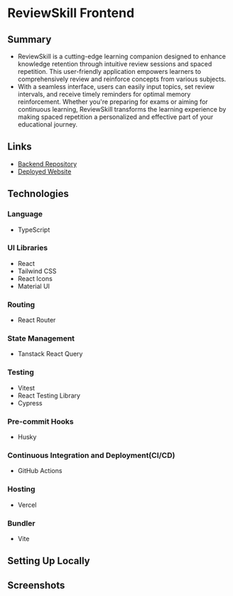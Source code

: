 # ReviewSkill Frontend

## Summary

- ReviewSkill is a cutting-edge learning companion designed to enhance knowledge retention through intuitive review sessions and spaced repetition. This user-friendly application empowers learners to comprehensively review and reinforce concepts from various subjects.
- With a seamless interface, users can easily input topics, set review intervals, and receive timely reminders for optimal memory reinforcement. Whether you're preparing for exams or aiming for continuous learning, ReviewSkill transforms the learning experience by making spaced repetition a personalized and effective part of your educational journey.

## Links

- [Backend Repository](https://github.com/apella1/reviewskill)
- [Deployed Website](https://review-skill.vercel.app/)

## Technologies

### Language

- TypeScript

### UI Libraries

- React
- Tailwind CSS
- React Icons
- Material UI

### Routing

- React Router

### State Management

- Tanstack React Query

### Testing

- Vitest
- React Testing Library
- Cypress

### Pre-commit Hooks

- Husky

### Continuous Integration and Deployment(CI/CD)

- GitHub Actions

### Hosting

- Vercel

### Bundler

- Vite

## Setting Up Locally

## Screenshots
